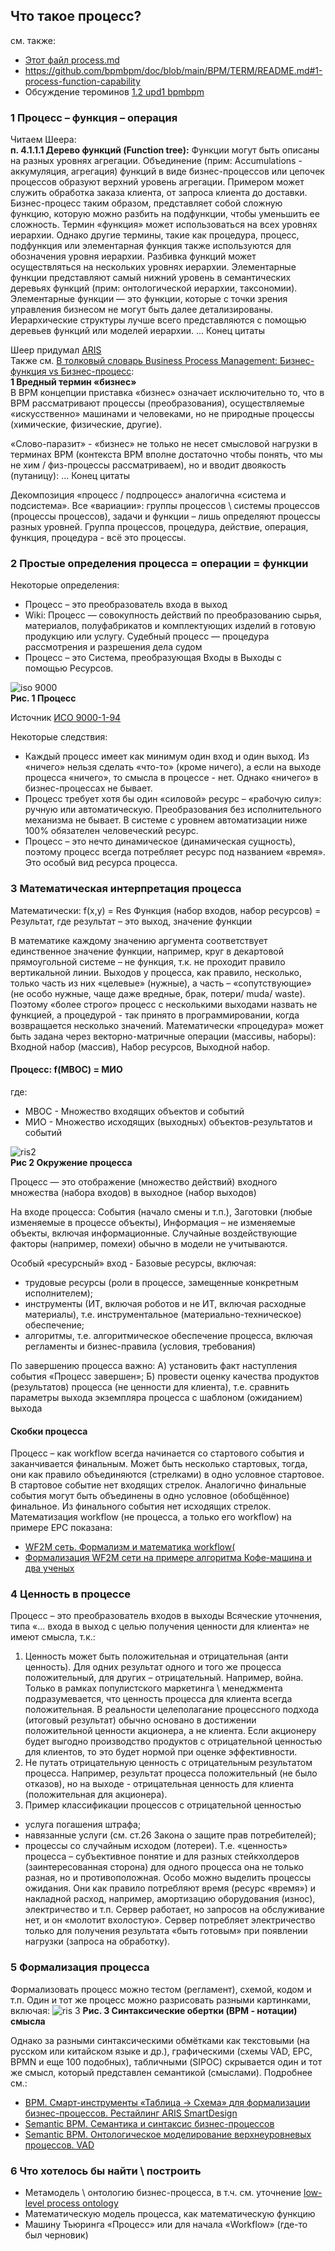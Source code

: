 ## Что такое процесс?
см. также:
- [Этот файл process.md](https://github.com/bpmbpm/doc/blob/main/METAMODEL/PROCESS/process.md)
- https://github.com/bpmbpm/doc/blob/main/BPM/TERM/README.md#1-process-function-capability 
- Обсуждение тероминов [1.2 upd1 bpmbpm](https://github.com/bpmbpm/SemanticBPM/wiki/%D0%9E%D0%B1%D1%81%D1%83%D0%B6%D0%B4%D0%B5%D0%BD%D0%B8%D1%8F-%D1%82%D0%B5%D1%80%D0%BC%D0%B8%D0%BD%D0%BE%D0%B2#12-upd1-bpmbpm)
### 1 Процесс – функция – операция
Читаем Шеера:  
**п. 4.1.1.1 Дерево функций (Function tree):**
Функции могут быть описаны на разных уровнях агрегации. Объединение (прим: Accumulations - аккумуляция, агрегация) функций в виде бизнес-процессов или цепочек процессов образуют верхний уровень агрегации. Примером может служить обработка заказа клиента, от запроса клиента до доставки. Бизнес-процесс таким образом, представляет собой сложную функцию, которую можно разбить на подфункции, чтобы уменьшить ее сложность. Термин «функция» может использоваться на всех уровнях иерархии. Однако другие термины, такие как процедура, процесс, подфункция или элементарная функция также используются для обозначения уровня иерархии.
Разбивка функций может осуществляться на нескольких уровнях иерархии. Элементарные функции представляют самый нижний уровень в семантических деревьях функций (прим: онтологической иерархии, таксономии).
Элементарные функции — это функции, которые с точки зрения управления бизнесом не могут быть далее детализированы.
Иерархические структуры лучше всего представляются с помощью деревьев функций или моделей иерархии. ... Конец цитаты  

Шеер придумал [ARIS](https://github.com/bpmbpm/doc/blob/main/BPM/ARIS/history.md)  
Также см. [В толковый словарь Business Process Management: Бизнес-функция vs Бизнес-процесс](https://habr.com/ru/articles/763910/):  
**1 Вредный термин «бизнес»**  
В BPM концепции приставка «бизнес» означает исключительно то, что в BPM рассматривают процессы (преобразования), осуществляемые «искусственно» машинами и человеками, но не природные процессы (химические, физические, другие).

«Слово-паразит» - «бизнес» не только не несет смысловой нагрузки в терминах BPM (контекста BPM вполне достаточно чтобы понять, что мы не хим / физ-процессы рассматриваем), но и вводит двоякость (путаницу): ... Конец цитаты  

Декомпозиция «процесс / подпроцесс» аналогична «система и подсистема». 
Все «вариации»: группы процессов \ системы процессов (процессы процессов), задачи и функции – лишь определяют процессы разных уровней.
Группа процессов, процедура, действие, операция, функция, процедура - всё это процессы.

### 2 Простые определения процесса = операции = функции
Некоторые определения:
- Процесс – это преобразователь входа в выход
- Wiki: Процесс — совокупность действий по преобразованию сырья, материалов, полуфабрикатов и комплектующих изделий в готовую продукцию или услугу. Судебный процесс — процедура рассмотрения и разрешения дела судом 
- Процесс – это Система, преобразующая Входы в Выходы с помощью Ресурсов.
  
![iso 9000](ris_iso.png)  
**Рис. 1 Процесс**

Источник [ИСО 9000-1-94](https://de.ifmo.ru/bk_netra/page.php?dir=3&tutindex=18&index=8&layer=4)  

Некоторые следствия:
- Каждый процесс имеет как минимум один вход и один выход. Из «ничего» нельзя сделать «что-то» (кроме ничего), а если на выходе процесса «ничего», то смысла в процессе - нет. Однако «ничего» в бизнес-процессах не бывает.
- Процесс требует хотя бы один «силовой» ресурс – «рабочую силу»: ручную или автоматическую. Преобразования без исполнительного механизма не бывает. В системе с уровнем автоматизации ниже 100% обязателен человеческий ресурс.  
- Процесс – это нечто динамическое (динамическая сущность), поэтому процесс всегда потребляет ресурс под названием «время». Это особый вид ресурса процесса.  
### 3 Математическая интерпретация процесса
Математически: f(x,y) = Res
Функция (набор входов, набор ресурсов) = Результат, где
результат – это выход, значение функции 
 
В математике каждому значению аргумента соответствует единственное значение функции, например, круг в декартовой прямоугольной системе – не функция, т.к. не проходит правило вертикальной линии. 
Выходов у процесса, как правило, несколько, только часть из них «целевые» (нужные), а часть – «сопутствующие» (не особо нужные, чаще даже вредные, брак, потери/ muda/ waste). 
Поэтому «более строго» процесс с несколькими выходами назвать не функцией, а процедурой - так принято в программировании, когда возвращается несколько значений. 
Математически «процедура» может быть задана через векторно-матричные операции (массивы, наборы):
Входной набор (массив), Набор ресурсов, Выходной набор.   

#### Процесс: f(МВОС) = МИО 
где: 
- МВОС - Множество входящих объектов и событий
- МИО - Множество исходящих (выходных) объектов-результатов и событий 

![ris2](ris_resource.png)  
**Рис 2 Окружение процесса**  

Процесс — это отображение (множество действий) входного множества (набора входов) в выходное (набор выходов)

На входе процесса: События (начало смены и т.п.), Заготовки (любые изменяемые в процессе объекты), Информация – не изменяемые объекты, включая информационные. Случайные воздействующие факторы (например, помехи) обычно в модели не учитываются.

Особый «ресурсный» вход - Базовые ресурсы, включая:
- трудовые ресурсы (роли в процессе, замещенные конкретным исполнителем);
- инструменты (ИТ, включая роботов и не ИТ, включая расходные материалы), т.е. инструментальное (материально-техническое) обеспечение;
- алгоритмы, т.е. алгоритмическое обеспечение процесса, включая регламенты и бизнес-правила (условия, требования) 

По завершению процесса важно:
А) установить факт наступления события «Процесс завершен»;
Б) провести оценку качества продуктов (результатов) процесса (не ценности для клиента), т.е. сравнить параметры выхода экземпляра процесса с шаблоном (ожиданием) выхода
#### Скобки процесса
Процесс – как workflow всегда начинается со стартового события и заканчивается финальным. Может быть несколько стартовых, тогда, они как правило объединяются (стрелками) в одно условное стартовое. В стартовое событие нет входящих стрелок.
Аналогично финальные события могут быть объединены в одно условное (обобщённое) финальное. Из финального события нет исходящих стрелок. 
Математизация workflow (не процесса, а только его workflow) на примере EPC показана: 
- [WF2M сеть. Формализм и математика workflow(](https://habr.com/ru/articles/781124/) 
- [Формализация WF2M сети на примере алгоритма Кофе-машина и два ученых](https://habr.com/ru/articles/789570/)

### 4 Ценность в процессе
Процесс – это преобразователь входов в выходы
Всяческие уточнения, типа «… входа в выход с целью получения ценности для клиента» не имеют смысла, т.к.:  

1. Ценность может быть положительная и отрицательная (анти ценность). Для одних результат одного и того же процесса положительный, для других – отрицательный. Например, война.
Только в рамках популистского маркетинга \ менеджмента подразумевается, что ценность процесса для клиента всегда положительная. В реальности целеполагание процессного подхода (итоговый результат) обычно основано в достижении положительной ценности акционера, а не клиента. Если акционеру будет выгодно производство продуктов с отрицательной ценностью для клиентов, то это будет нормой при оценке эффективности.  
2. Не путать отрицательную ценность с отрицательным результатом процесса. Например, результат процесса положительный (не было отказов), но на выходе - отрицательная ценность для клиента (положительная для акционера).   
3. Пример классификации процессов с отрицательной ценностью
- услуга погашения штрафа;
- навязанные услуги (см. ст.26 Закона о защите прав потребителей);
- процессы со случайным исходом (лотереи).
Т.е. «ценность» процесса – субъективное понятие и для разных стейкхолдеров (заинтересованная сторона) для одного процесса она не только разная, но и противоположная. 
Особо можно выделить процессы ожидания. Они как правило потребляют время (ресурс «время») и накладной расход, например, амортизацию оборудования (износ), электричество и т.п. Сервер работает, но запросов на обслуживание нет, и он «молотит вхолостую». Сервер потребляет электричество только для получения результата «быть готовым» при появлении нагрузки (запроса на обработку). 

### 5 Формализация процесса
Формализовать процесс можно тестом (регламент), схемой, кодом и т.п. Один и тот же процесс можно разрисовать разными картинками, включая:
![ris 3](ris_sopoc.png)
**Рис. 3 Синтаксические обертки (BPM - нотации) смысла**  

Однако за разными синтаксическими обмётками как текстовыми (на русском или китайском языке и др.), графическими (схемы VAD, EPC, BPMN и еще 100 подобных), табличными (SIPOC) скрывается один и тот же смысл, который представлен семантикой (смыслами). Подробнее см.:
- [ВРМ. Смарт-инструменты «Таблица -> Схема» для формализации бизнес-процессов. Рестайлинг ARIS SmartDesign](https://habr.com/ru/articles/810851/)
- [Semantic BPM. Семантика и синтаксис бизнес-процессов](https://habr.com/ru/articles/795883/)
- [Semantic BPM. Онтологическое моделирование верхнеуровневых процессов. VAD](https://habr.com/ru/articles/828266/)

### 6 Что хотелось бы найти \ построить
- Метамодель \ онтологию бизнес-процесса, в т.ч. см. уточнение [low-level process ontology]( https://github.com/bpmbpm/doc/blob/main/Project/SemanticBPM/method/onto_concept.md)
- Математическую модель процесса, как математическую функцию
- Машину Тьюринга «Процесс» или для начала «Workflow» (где-то был черновик)


